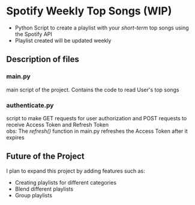 # Spotify Weekly Top Songs (WIP)
- Python Script to create a playlist with your *short-term* top songs using the Spotify API
- Playlist created will be updated weekly

## Description of files
### main.py
main script of the project. Contains the code to read User's top songs

### authenticate.py
script to make GET requests for user authorization and POST requests to receive Access Token and Refresh Token\
obs: The *refresh()* function in main.py refreshes the Access Token after it expires

## Future of the Project
I plan to expand this project by adding features such as:
- Creating playlists for different categories
- Blend different playlists
- Group playlists

